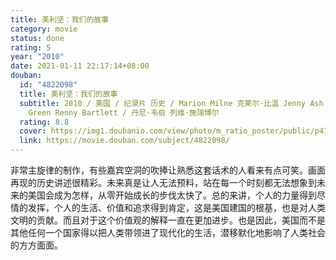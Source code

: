 ```yaml
---
title: 美利坚：我们的故事
category: movie
status: done
rating: 5
year: "2010"
date: 2021-01-11 22:17:14+08:00
douban:
  id: "4822098"
  title: 美利坚：我们的故事
  subtitle: 2010 / 美国 / 纪录片 历史 / Marion Milne 克莱尔·比温 Jenny Ash Andrew Chater Nick
    Green Renny Bartlett / 丹尼·韦伯 列维·施瑞博尔
  rating: 8.8
  cover: https://img1.doubanio.com/view/photo/m_ratio_poster/public/p473542740.jpg
  link: https://movie.douban.com/subject/4822098/
---
```


非常主旋律的制作，有些嘉宾空洞的吹捧让熟悉这套话术的人看来有点可笑。画面再现的历史讲述很精彩。未来真是让人无法预料，站在每一个时刻都无法想象到未来的美国会成为怎样，从零开始成长的步伐太快了。总的来讲，个人的力量得到尽情的发挥，个人的生活、价值和追求得到肯定，这是美国建国的根基，也是对人类文明的贡献。而且对于这个价值观的解释一直在更加进步。也是因此，美国而不是其他任何一个国家得以把人类带领进了现代化的生活，潜移默化地影响了人类社会的方方面面。

